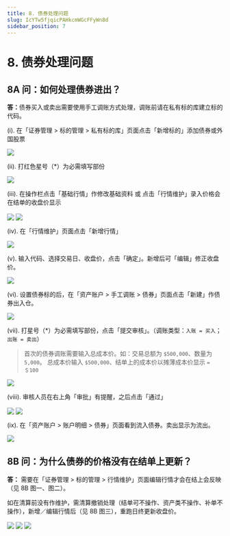 ```yaml
---
title: 8. 债券处理问题
slug: IcYTw5fjqicPAHkcmWGcFFyWn8d
sidebar_position: 7
---
```



# 8. 债券处理问题

##  8A 问：如何处理债券进出？

<b>答：</b>债券买入或卖出需要使用手工调账方式处理，调账前请在私有标的库建立标的代码。

(i). 在「证券管理 &gt; 标的管理 &gt; 私有标的库」页面点击「新增标的」添加债券或外国股票

<img src="/assets/OHX7bsYcFofoKlxB7hqcaVUWnKb.png" src-width="2594" src-height="1289" align="center"/>

(ii). 打红色星号（*）为必需填写部份

<img src="/assets/LNMobvZ7JoMxfyxdqG7cagwPnke.png" src-width="2114" src-height="1352" align="center"/>

(iii). 在操作栏点击「基础行情」作修改基础资料 或 点击「行情维护」录入价格会在结单的收盘价显示

<img src="/assets/GKCvbDO6co2lP1xCrhPc3cGSnsc.png" src-width="2014" src-height="520" align="center"/>

<img src="/assets/U8tkbrOhSoYWVrxIhH0cFgm0nVb.png" src-width="2535" src-height="1552" align="center"/>

(iv). 在「行情维护」页面点击「新增行情」

<img src="/assets/TFnmbqiFHoe1hGxUZU9cFqD5npd.png" src-width="2241" src-height="1231" align="center"/>

(v). 输入代码、选择交易日、收盘价，点击「确定」。新增后可「编辑」修正收盘价。

<img src="/assets/Zj0zb20zVohFEOxyAeUcnggzn4c.png" src-width="2242" src-height="1302" align="center"/>

(vi). 设置债券标的后，在「资产账户 &gt; 手工调账 &gt; 债券」页面点击「新建」作债券出入仓。

<img src="/assets/OBSpbrGJQoR3FwxiiZ9cAS0IniZ.png" src-width="2580" src-height="1206" align="center"/>

(vii). 打星号（*）为必需填写部份，点击「提交审核」。（调账类型：`入账 = 买入`；`出账 = 卖出`）

> 首次的债券调账需要输入总成本价。如：交易总额为 `$500,000`、数量为 `5,000`。
总成本价输入 `$500,000`、结单上的成本价以摊薄成本价显示 `= ＄100`

<img src="/assets/NQ8FbZlD2oFQ6fxh8TAcVDXTn5e.png" src-width="2104" src-height="1352" align="center"/>

(viii). 审核人员在右上角「审批」有提醒，之后点击「通过」

<img src="/assets/PlHgbvZ5VoXpPnxuuGsc2OL7nCd.png" src-width="2589" src-height="881" align="center"/>

<img src="/assets/HDwobHTDGoc8Q4x2FMyclNRZnbb.png" src-width="2542" src-height="1479" align="center"/>

(ix). 在「资产账户 &gt; 账户明细 &gt; 债券」页面看到流入债券。卖出显示为流出。

<img src="/assets/MBd7bly46oTqDmxozu1cjzggnC0.png" src-width="2852" src-height="716" align="center"/>

##  8B 问：为什么债券的价格没有在结单上更新？

<b>答：</b> 需要在「证券管理 &gt; 标的管理 &gt; 行情维护」页面编辑行情才会在结上会反映（见 8B 图一、图二）。

如在清算前没有作维护，需清算撤销处理（结单可不操作、资产类不操作、补单不操作），新增／编辑行情后（见 8B 图三），重跑日终更新收盘价。

<img src="/assets/KEtxbVL6EomA59xPTlicmysQntc.png" src-width="2506" src-height="776" align="center"/>

<img src="/assets/GJkvbBmnzoPNTZxvjPNc9aO4nNK.png" src-width="2242" src-height="1302" align="center"/>

<img src="/assets/NOWxboPFJoPfhPxseJlc5Y87n5d.png" src-width="2249" src-height="600" align="center"/>

